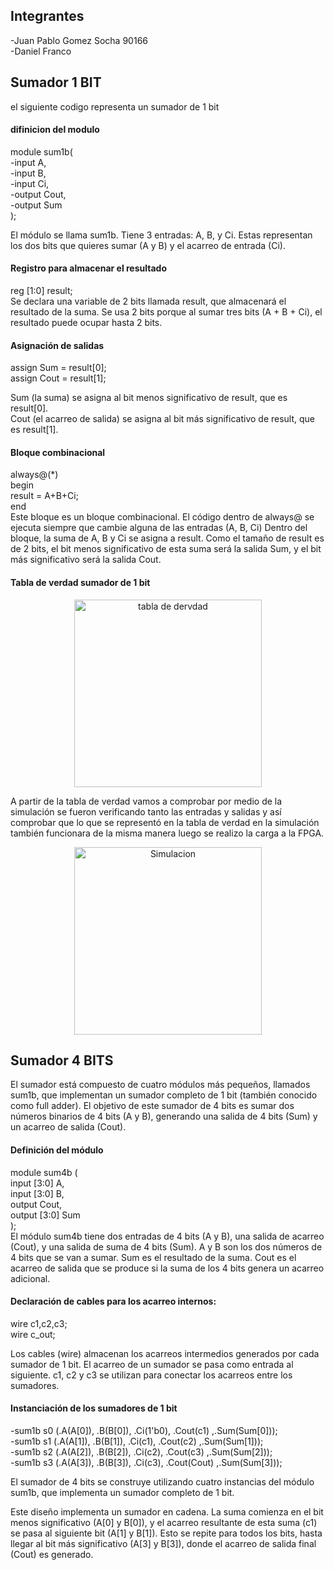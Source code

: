 ## Integrantes
-Juan Pablo Gomez Socha 90166                                       
-Daniel Franco 

## Sumador 1 BIT 
el siguiente codigo representa un sumador de 1 bit
#### difinicion del modulo 
module sum1b(              
        -input A,      
        -input B,     
        -input Ci,   
        -output Cout,  
        -output Sum    
    );

El módulo se llama sum1b.
Tiene 3 entradas: A, B, y Ci. Estas representan los dos bits que quieres sumar (A y B) y el acarreo de entrada (Ci).
#### Registro para almacenar el resultado
reg [1:0] result;     
Se declara una variable de 2 bits llamada result, que almacenará el resultado de la suma. Se usa 2 bits porque al sumar tres bits (A + B + Ci), el resultado puede ocupar hasta 2 bits.

#### Asignación de salidas
assign Sum = result[0];   
assign Cout = result[1];

Sum (la suma) se asigna al bit menos significativo de result, que es result[0].               
Cout (el acarreo de salida) se asigna al bit más significativo de result, que es result[1].

#### Bloque combinacional

always@(*)                              
begin   
result = A+B+Ci;   
    end   
 Este bloque es un bloque combinacional. El código dentro de always@ se ejecuta siempre que cambie alguna de las entradas (A, B, Ci) Dentro del bloque, la suma de A, B y Ci se asigna a result. Como el tamaño de result es de 2 bits, el bit menos significativo de esta suma será la salida Sum, y el bit más significativo será la salida Cout. 

 #### Tabla de verdad sumador de 1 bit    
<p align="center">
 <img src="../IMAGENES/tabdever.png" alt="tabla de dervdad" width=300 >
</p>
A partir de la tabla de verdad vamos a comprobar por medio de la simulación se fueron verificando tanto las entradas y salidas y así comprobar que lo que se representó en la tabla de verdad en la simulación también funcionara de la misma manera luego se realizo la carga a la FPGA.
<p align="center">
 <img src="../IMAGENES/simu.png" alt="Simulacion" width=300 >
</p>

## Sumador 4 BITS 
 El sumador está compuesto de cuatro módulos más pequeños, llamados sum1b, que implementan un sumador completo de 1 bit (también conocido como full adder). El objetivo de este sumador de 4 bits es sumar dos números binarios de 4 bits (A y B), generando una salida de 4 bits (Sum) y un acarreo de salida (Cout).
 #### Definición del módulo
 module sum4b (   
        input  [3:0] A,    
        input  [3:0] B,   
        output Cout,      
        output [3:0] Sum    
    );   
El módulo sum4b tiene dos entradas de 4 bits (A y B), una salida de acarreo (Cout), y una salida de suma de 4 bits (Sum).
A y B son los dos números de 4 bits que se van a sumar.
Sum es el resultado de la suma.
Cout es el acarreo de salida que se produce si la suma de los 4 bits genera un acarreo adicional.
#### Declaración de cables para los acarreo internos:
  wire c1,c2,c3;  
  wire c_out; 

Los cables (wire) almacenan los acarreos intermedios generados por cada sumador de 1 bit. El acarreo de un sumador se pasa como entrada al siguiente.
c1, c2 y c3 se utilizan para conectar los acarreos entre los sumadores.
#### Instanciación de los sumadores de 1 bit


  -sum1b s0 (.A(A[0]), .B(B[0]), .Ci(1'b0),  .Cout(c1) ,.Sum(Sum[0]));   
  -sum1b s1 (.A(A[1]), .B(B[1]), .Ci(c1), .Cout(c2) ,.Sum(Sum[1]));  
  -sum1b s2 (.A(A[2]), .B(B[2]), .Ci(c2), .Cout(c3) ,.Sum(Sum[2]));  
  -sum1b s3 (.A(A[3]), .B(B[3]), .Ci(c3), .Cout(Cout) ,.Sum(Sum[3]));     

El sumador de 4 bits se construye utilizando cuatro instancias del módulo sum1b, que implementa un sumador completo de 1 bit.           

Este diseño implementa un sumador en cadena. La suma comienza en el bit menos significativo (A[0] y B[0]), y el acarreo resultante de esta suma (c1) se pasa al siguiente bit (A[1] y B[1]). Esto se repite para todos los bits, hasta llegar al bit más significativo (A[3] y B[3]), donde el acarreo de salida final (Cout) es generado.

